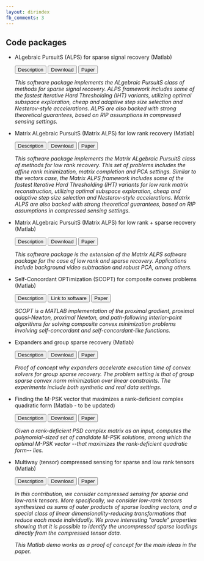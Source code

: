 ```yaml
---
layout: dirindex
fb_comments: 3
---
```


## Code packages 
+ ALgebraic PursuitS (ALPS) for sparse signal recovery (Matlab)
  
  <button id="b_des_s1"> Description </button>
  <button id="b_dow_s1"> Download </button>
  <button id="b_pap_s1"> Paper </button>
   <p id="des_s1"> <i> This software package implements the ALgebraic PursuitS class of methods for sparse signal recovery.
   ALPS framework includes some of the fastest Iterative Hard Thresholding (IHT) variants, 
   utilizing optimal subspace exploration, cheap and adaptive step size selection and Nesterov-style accelerations.
   ALPS are also backed with strong theoretical guarantees, based on RIP assumptions in compressed sensing settings.
    </i> </p>
   
   
+ Matrix ALgebraic PursuitS (Matrix ALPS) for low rank recovery (Matlab)
  
  <button id="b_des_s2"> Description </button>
  <button id="b_dow_s2"> Download </button>
  <button id="b_pap_s2"> Paper </button>
   <p id="des_s2"> <i> This software package implements the Matrix ALgebraic PursuitS class of methods for low rank recovery.
   This set of problems includes the affine rank minimization, matrix completion and PCA settings.
   Similar to the vectors case, the Matrix ALPS framework includes some of the fastest Iterative Hard Thresholding (IHT) variants
   for low rank matrix reconstruction, 
   utilizing optimal subspace exploration, cheap and adaptive step size selection and Nesterov-style accelerations.
   Matrix ALPS are also backed with strong theoretical guarantees, based on RIP assumptions in compressed sensing settings.
    </i> </p>
   

+ Matrix ALgebraic PursuitS (Matrix ALPS) for low rank + sparse recovery (Matlab)
  
  <button id="b_des_s3"> Description </button>
  <button id="b_dow_s3"> Download </button>
  <button id="b_pap_s3"> Paper </button>
   <p id="des_s3"> <i> This software package is the extension of the Matrix ALPS software package for the case of
   low rank and sparse recovery. Applications include background video subtraction and robust PCA, among others.
    </i> </p>
    
+ Self-Concordant OPTimization (SCOPT) for composite convex problems (Matlab)
  
  <button id="b_des_s4"> Description </button>
  <button id="b_dow_s4"> Link to software </button>
  <button id="b_pap_s4"> Paper </button>
   <p id="des_s4"> <i> SCOPT  is a MATLAB implementation of the proximal gradient, proximal 
   quasi-Newton, proximal Newton, and path-following interior-point algorithms for solving 
   composite convex minimization problems involving self-concordant and self-concordant-like functions.
    </i> </p>
    
+ Expanders and group sparse recovery (Matlab)

  <button id="b_des_s5"> Description </button>
  <button id="b_dow_s5"> Download </button>
  <button id="b_pap_s5"> Paper </button>
   <p id="des_s5"> <i> Proof of concept why expanders accelerate execution time of convex solvers for group sparse
   recovery. The problem setting is that of group sparse convex norm minimization over linear constraints.
   The experiments include both synthetic and real data settings. 
    </i> </p>
    
+ Finding the M-PSK vector that maximizes a rank-deficient complex quadratic form (Matlab - to be updated)

  <button id="b_des_s6"> Description </button>
  <button id="b_dow_s6"> Download </button>
  <button id="b_pap_s6"> Paper </button>
   <p id="des_s6"> <i> Given a rank-deficient PSD complex matrix as an input, computes the 
   polynomial-sized set of candidate M-PSK solutions, among which the
   optimal M-PSK vector --that maximizes the rank-deficient quadratic form-- lies. 
  </i> </p>
  
+ Multiway (tensor) compressed sensing for sparse and low rank tensors (Matlab)

  <button id="b_des_s7"> Description </button>
  <button id="b_dow_s7"> Download </button>
  <button id="b_pap_s7"> Paper </button>
   <p id="des_s7"> <i> In this contribution, we consider
	compressed sensing for sparse and low-rank tensors. More specifically,
	we consider low-rank tensors synthesized as sums of outer products
	of sparse loading vectors, and a special class of linear dimensionality-reducing
	transformations that reduce each mode individually. We prove
	interesting "oracle" properties showing that it is possible to identify
	the uncompressed sparse loadings directly from the compressed tensor data.
	
	This Matlab demo works as a proof of concept for the main ideas in the paper.
  </i> </p>  